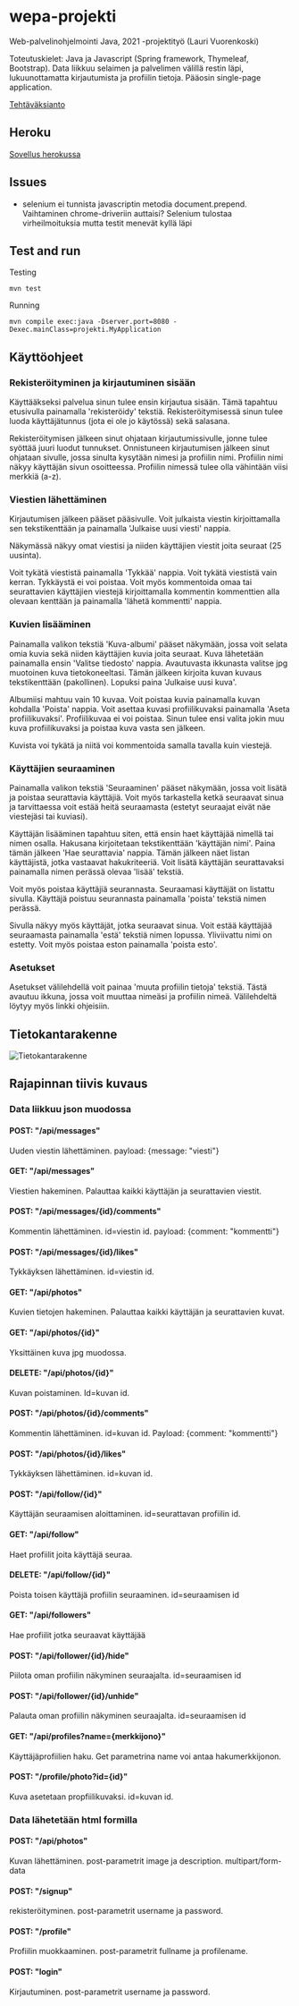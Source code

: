 # wepa-projekti
Web-palvelinohjelmointi Java, 2021 -projektityö (Lauri Vuorenkoski)

Toteutuskielet: Java ja Javascript (Spring framework, Thymeleaf, Bootstrap). Data liikkuu selaimen ja palvelimen välillä restin läpi, lukuunottamatta kirjautumista ja profiilin tietoja. Pääosin single-page application.

[Tehtäväksianto](https://web-palvelinohjelmointi-21.mooc.fi/projekti)

## Heroku

[Sovellus herokussa](https://hidden-tundra-44605.herokuapp.com/)

## Issues

- selenium ei tunnista javascriptin metodia document.prepend. Vaihtaminen chrome-driveriin auttaisi? Selenium tulostaa virheilmoituksia mutta testit menevät kyllä läpi

## Test and run

Testing
```
mvn test
```

Running
```
mvn compile exec:java -Dserver.port=8080 -Dexec.mainClass=projekti.MyApplication
```


## Käyttöohjeet

### Rekisteröityminen ja kirjautuminen sisään

Käyttääkseksi palvelua sinun tulee ensin kirjautua sisään. Tämä tapahtuu etusivulla painamalla 'rekisteröidy' tekstiä. Rekisteröitymisessä sinun tulee luoda käyttäjätunnus (jota ei ole jo käytössä) sekä salasana. 

Rekisteröitymisen jälkeen sinut ohjataan kirjautumissivulle, jonne tulee syöttää juuri luodut tunnukset. Onnistuneen kirjautumisen jälkeen sinut ohjataan sivulle, jossa sinulta kysytään nimesi ja profiilin nimi. Profiilin nimi näkyy käyttäjän sivun osoitteessa. Profiilin nimessä tulee olla vähintään viisi merkkiä (a-z).

### Viestien lähettäminen

Kirjautumisen jälkeen pääset pääsivulle. Voit julkaista viestin kirjoittamalla sen tekstikenttään ja painamalla 'Julkaise uusi viesti' nappia.

Näkymässä näkyy omat viestisi ja niiden käyttäjien viestit joita seuraat (25 uusinta). 

Voit tykätä viestistä painamalla 'Tykkää' nappia. Voit tykätä viestistä vain kerran. Tykkäystä ei voi poistaa. Voit myös kommentoida omaa tai seurattavien käyttäjien viestejä kirjoittamalla kommentin kommenttien alla olevaan kenttään ja painamalla 'lähetä kommentti' nappia.

### Kuvien lisääminen

Painamalla valikon tekstiä 'Kuva-albumi' pääset näkymään, jossa voit selata omia kuvia sekä niiden käyttäjien kuvia joita seuraat. Kuva lähetetään painamalla ensin 'Valitse tiedosto' nappia. Avautuvasta ikkunasta valitse jpg muotoinen kuva tietokoneeltasi. Tämän jälkeen kirjoita kuvan kuvaus tekstikenttään (pakollinen). Lopuksi paina 'Julkaise uusi kuva'.

Albumiisi mahtuu vain 10 kuvaa. Voit poistaa kuvia painamalla kuvan kohdalla 'Poista' nappia. Voit asettaa kuvasi profiilikuvaksi painamalla 'Aseta profiilikuvaksi'. Profiilikuvaa ei voi poistaa. Sinun tulee ensi valita jokin muu kuva profiilikuvaksi ja poistaa kuva vasta sen jälkeen.

Kuvista voi tykätä ja niitä voi kommentoida samalla tavalla kuin viestejä.

### Käyttäjien seuraaminen

Painamalla valikon tekstiä 'Seuraaminen' pääset näkymään, jossa voit lisätä ja poistaa seurattavia käyttäjiä. Voit myös tarkastella ketkä seuraavat sinua ja tarvittaessa voit estää heitä seuraamasta (estetyt seuraajat eivät näe viestejäsi tai kuviasi).

Käyttäjän lisääminen tapahtuu siten, että ensin haet käyttäjää nimellä tai nimen osalla. Hakusana kirjoitetaan tekstikenttään 'käyttäjän nimi'. Paina tämän jälkeen 'Hae seurattavia' nappia. Tämän jälkeen näet listan käyttäjistä, jotka vastaavat hakukriteeriä. Voit lisätä käyttäjän seurattavaksi painamalla nimen perässä olevaa 'lisää' tekstiä.

Voit myös poistaa käyttäjiä seurannasta. Seuraamasi käyttäjät on listattu sivulla. Käyttäjä poistuu seurannasta painamalla 'poista' tekstiä nimen perässä.

Sivulla näkyy myös käyttäjät, jotka seuraavat sinua. Voit estää käyttäjää seuraamasta painamalla 'estä' tekstiä nimen lopussa. Yliviivattu nimi on estetty. Voit myös poistaa eston painamalla 'poista esto'.

### Asetukset

Asetukset välilehdellä voit painaa 'muuta profiilin tietoja' tekstiä. Tästä avautuu ikkuna, jossa voit muuttaa nimeäsi ja profiilin nimeä. Välilehdeltä löytyy myös linkki ohjeisiin.

## Tietokantarakenne

![Tietokantarakenne](db_structure.png)

## Rajapinnan tiivis kuvaus

### Data liikkuu json muodossa

#### POST: "/api/messages"

Uuden viestin lähettäminen. payload: {message: "viesti"}

#### GET: "/api/messages"
Viestien hakeminen. Palauttaa kaikki käyttäjän ja seurattavien viestit.

#### POST: "/api/messages/{id}/comments"
Kommentin lähettäminen. id=viestin id. payload: {comment: "kommentti"}

#### POST: "/api/messages/{id}/likes"
Tykkäyksen lähettäminen. id=viestin id.

#### GET: "/api/photos"
Kuvien tietojen hakeminen. Palauttaa kaikki käyttäjän ja seurattavien kuvat.

#### GET: "/api/photos/{id}"
Yksittäinen kuva jpg muodossa.

#### DELETE: "/api/photos/{id}"
Kuvan poistaminen. Id=kuvan id.

#### POST: "/api/photos/{id}/comments"
Kommentin lähettäminen. id=kuvan id. Payload: {comment: "kommentti"}

#### POST: "/api/photos/{id}/likes"
Tykkäyksen lähettäminen. id=kuvan id.

#### POST: "/api/follow/{id}"
Käyttäjän seuraamisen aloittaminen. id=seurattavan profiilin id.

#### GET: "/api/follow"
Haet profiilit joita käyttäjä seuraa.

#### DELETE: "/api/follow/{id}"
Poista toisen käyttäjä profiilin seuraaminen. id=seuraamisen id

#### GET: "/api/followers"
Hae profiilit jotka seuraavat käyttäjää

#### POST: "/api/follower/{id}/hide"
Piilota oman profiilin näkyminen seuraajalta. id=seuraamisen id

#### POST: "/api/follower/{id}/unhide"
Palauta oman profiilin näkyminen seuraajalta. id=seuraamisen id

#### GET: "/api/profiles?name={merkkijono}"
Käyttäjäprofiilien haku. Get parametrina name voi antaa hakumerkkijonon.

#### POST: "/profile/photo?id={id}"
Kuva asetetaan propfiilikuvaksi. id=kuvan id.

### Data lähetetään html formilla

#### POST: "/api/photos"
Kuvan lähettäminen. post-parametrit image ja description. multipart/form-data 

#### POST: "/signup"
rekisteröityminen. post-parametrit username ja password.

#### POST: "/profile"
Profiilin muokkaaminen. post-parametrit fullname ja profilename.

#### POST: "login"
Kirjautuminen. post-parametrit username ja password.
